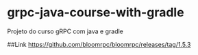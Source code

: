 # grpc-java-course-with-gradle
Projeto do curso gRPC com java e gradle

##Link
https://github.com/bloomrpc/bloomrpc/releases/tag/1.5.3
